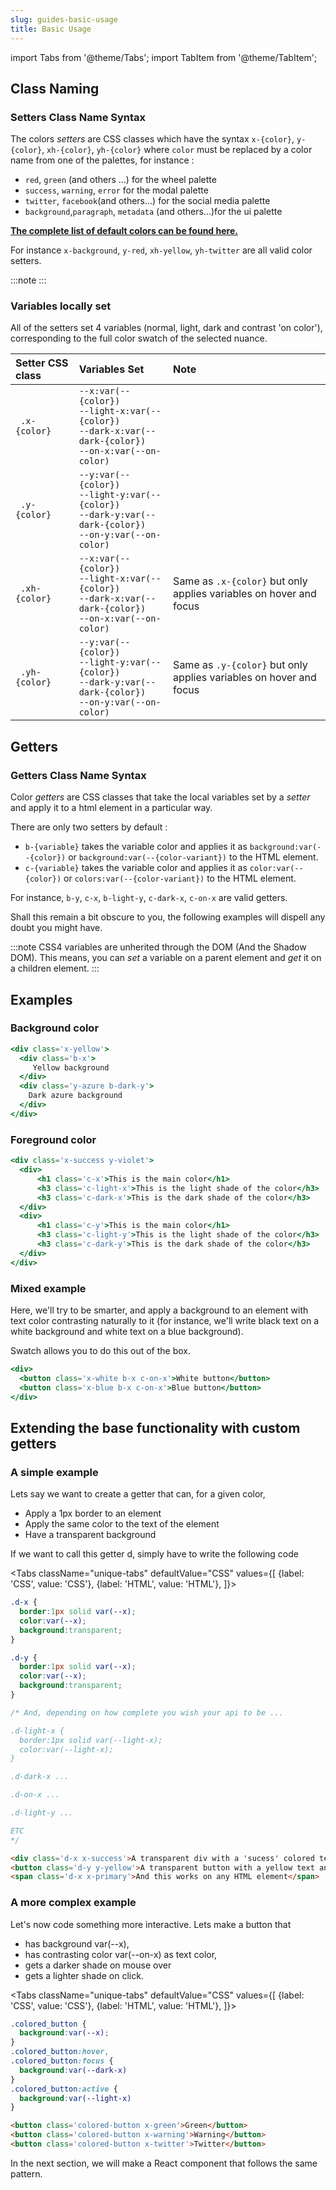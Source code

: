 ```yaml
---
slug: guides-basic-usage
title: Basic Usage
---
```


import Tabs from '@theme/Tabs';
import TabItem from '@theme/TabItem';

## Class Naming

### Setters Class Name Syntax

The colors _setters_ are CSS classes which have the syntax `x-{color}`, `y-{color}`, `xh-{color}`, `yh-{color}` where `color` must be replaced by a color name from one of the palettes, for instance :
+ `red`, `green` (and others ...) for the wheel palette
+ `success`, `warning`, `error` for the modal palette
+ `twitter`, `facebook`(and others...) for the social media palette
+ `background`,`paragraph`, `metadata` (and others...)for the ui palette

**[The complete list of default colors can be found here.](./api-reference)**

For instance `x-background`, `y-red`, `xh-yellow`, `yh-twitter` are all valid color setters.

:::note
:::

### Variables locally set

All of the setters set 4 variables (normal, light, dark and contrast 'on color'), corresponding to the full color swatch of the selected nuance.

| Setter CSS class | Variables Set | Note |
| :------| :---------- | :------|
| ` .x-{color}` | `--x:var(--{color})`<br/>`--light-x:var(--{color})`<br/>`--dark-x:var(--dark-{color})`<br/>`--on-x:var(--on-color)`| |
| ` .y-{color}` | `--y:var(--{color})`<br/>`--light-y:var(--{color})`<br/>`--dark-y:var(--dark-{color})`<br/>`--on-y:var(--on-color)`| |
| ` .xh-{color}` | `--x:var(--{color})`<br/>`--light-x:var(--{color})`<br/>`--dark-x:var(--dark-{color})`<br/>`--on-x:var(--on-color)`| Same as `.x-{color}` but only applies variables on hover and focus |
| ` .yh-{color}` | `--y:var(--{color})`<br/>`--light-y:var(--{color})`<br/>`--dark-y:var(--dark-{color})`<br/>`--on-y:var(--on-color)`| Same as `.y-{color}` but only applies variables on hover and focus |


## Getters

### Getters Class Name Syntax

Color _getters_ are CSS classes that take the local variables set by a _setter_ and apply it to a html element in a particular way.

There are only two setters by default :
+ `b-{variable}` takes the variable color and applies it as `background:var(--{color})` or `background:var(--{color-variant})` to the HTML element.
+ `c-{variable}` takes the variable color and applies it as `color:var(--{color})` or `colors:var(--{color-variant})` to the HTML element.

For instance, `b-y`, `c-x`, `b-light-y`, `c-dark-x`, `c-on-x` are valid getters.

Shall this remain a bit obscure to you, the following examples will dispell any doubt you might have.

:::note
CSS4 variables are unherited through the DOM (And the Shadow DOM). This means, you can _set_ a variable on a parent element and _get_ it on a children element.
:::

## Examples

### Background color

```jsx live
<div class='x-yellow'>
  <div class='b-x'>
     Yellow background
  </div>
  <div class='y-azure b-dark-y'>
    Dark azure background
  </div>
</div>
```

### Foreground color


```jsx live
<div class='x-success y-violet'>
  <div>
	  <h1 class='c-x'>This is the main color</h1>
	  <h3 class='c-light-x'>This is the light shade of the color</h3>
	  <h3 class='c-dark-x'>This is the dark shade of the color</h3>
  </div>
  <div>
	  <h1 class='c-y'>This is the main color</h1>
	  <h3 class='c-light-y'>This is the light shade of the color</h3>
	  <h3 class='c-dark-y'>This is the dark shade of the color</h3>
  </div>
</div>
```

### Mixed example 

Here, we'll try to be smarter, and apply a background to an element with text color contrasting naturally to it (for instance, we'll write black text on a white background and white text on a blue background).

Swatch allows you  to do this out of the box.


```jsx live
<div>
  <button class='x-white b-x c-on-x'>White button</button>
  <button class='x-blue b-x c-on-x'>Blue button</button>
</div>
```



## Extending the base functionality with custom getters

### A simple example

Lets say we want to create a getter that can, for a given color,
+ Apply a 1px border to an element
+ Apply the same color to the text of the element
+ Have a transparent background

If we want to call this getter d, simply have to write the following code

<Tabs
  className="unique-tabs"
  defaultValue="CSS"
  values={[
    {label: 'CSS', value: 'CSS'},
    {label: 'HTML', value: 'HTML'},
  ]}>
  <TabItem value="CSS">

```css
.d-x {
  border:1px solid var(--x);
  color:var(--x);
  background:transparent;
}

.d-y {
  border:1px solid var(--x);
  color:var(--x);
  background:transparent;
}

/* And, depending on how complete you wish your api to be ... 

.d-light-x {
  border:1px solid var(--light-x);
  color:var(--light-x);
}

.d-dark-x ...

.d-on-x ...

.d-light-y ...

ETC
*/
```

  </TabItem>
  <TabItem value="HTML">

```html
<div class='d-x x-success'>A transparent div with a 'sucess' colored text and border</div>
<button class='d-y y-yellow'>A transparent button with a yellow text and border</button>
<span class='d-x x-primary'>And this works on any HTML element</span>
```
  </TabItem>
</Tabs>

### A more complex example

Let's now code something more interactive. Lets make a button that 
+ has background var(--x),
+ has contrasting color var(--on-x) as text color,
+ gets a darker shade on mouse over 
+ gets a lighter shade on click.

<Tabs
  className="unique-tabs"
  defaultValue="CSS"
  values={[
    {label: 'CSS', value: 'CSS'},
    {label: 'HTML', value: 'HTML'},
  ]}>
  <TabItem value="CSS">

```css
.colored_button {
  background:var(--x);
}
.colored_button:hover,
.colored_button:focus {
  background:var(--dark-x)
}
.colored_button:active {
  background:var(--light-x)
}
```
  </TabItem>
  <TabItem value="HTML">

```html
<button class='colored-button x-green'>Green</button>
<button class='colored-button x-warning'>Warning</button>
<button class='colored-button x-twitter'>Twitter</button>
```
  </TabItem>
</Tabs>


In the next section, we will make a React component that follows the same pattern. 
